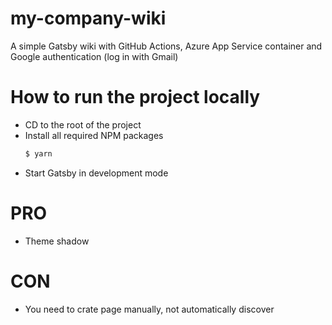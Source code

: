 # my-company-wiki
A simple Gatsby wiki with GitHub Actions, Azure App Service container and Google authentication (log in with Gmail)

# How to run the project locally
- CD to the root of the project
- Install all required NPM packages
  ```sh
  $ yarn
  ```
- Start Gatsby in development mode

# PRO
- Theme shadow

# CON
- You need to crate page manually, not automatically discover
